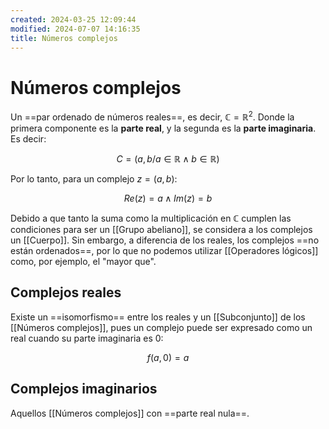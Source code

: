 ```yaml
---
created: 2024-03-25 12:09:44
modified: 2024-07-07 14:16:35
title: Números complejos
---
```


# Números complejos

Un ==par ordenado de números reales==, es decir, $\mathbb{C}=\mathbb{R}^2$. Donde la primera componente es la **parte real**, y la segunda es la **parte imaginaria**. Es decir:

$$
C={(a,b/ a \in \mathbb{R} \land b \in \mathbb{R} )}
$$

Por lo tanto, para un complejo $z=(a,b)$:

$$
Re(z)=a \land Im(z)=b
$$

Debido a que tanto la suma como la multiplicación en $\mathbb{C}$ cumplen las condiciones para ser un [[Grupo abeliano]], se considera a los complejos un [[Cuerpo]]. Sin embargo, a diferencia de los reales, los complejos ==no están ordenados==, por lo que no podemos utilizar [[Operadores lógicos]] como, por ejemplo, el "mayor que".

## Complejos reales

Existe un ==isomorfismo== entre los reales y un [[Subconjunto]] de los [[Números complejos]], pues un complejo puede ser expresado como un real cuando su parte imaginaria es 0:

$$
f(a,0)=a
$$

## Complejos imaginarios

Aquellos [[Números complejos]] con ==parte real nula==.
